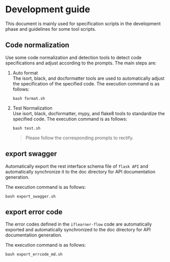 # Development guide
This document is mainly used for specification scripts in the development phase and guidelines for some tool scripts.

## Code normalization
Use some code normalization and detection tools to detect code specifications and adjust according to the prompts. The main steps are:

1. Auto format     
The isort, black, and docformatter tools are used to automatically adjust the specification of the specified code. The execution command is as follows:
    ```shell
    bash format.sh
    ````

2. Test Normalization    
Use isort, black, docformatter, mypy, and flake8 tools to standardize the specified code. The execution command is as follows:
    ```shell
    bash test.sh
    ````
    > Please follow the corresponding prompts to rectify.

## export swagger
Automatically export the rest interface schema file of `flask API` and automatically synchronize it to the doc directory for API documentation generation.

The execution command is as follows:    
```shell
bash export_swagger.sh
````

## export error code
The error codes defined in the `iflearner-flow` code are automatically exported and automatically synchronized to the doc directory for API documentation generation.

The execution command is as follows:    
```shell
bash export_errcode_md.sh
````
